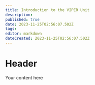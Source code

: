 ```yaml
---
title: Introduction to the VIPER Unit
description: 
published: true
date: 2023-11-25T02:56:07.502Z
tags: 
editor: markdown
dateCreated: 2023-11-25T02:56:07.502Z
---
```


# Header
Your content here